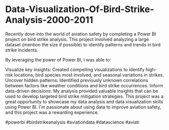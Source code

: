 # Data-Visualization-Of-Bird-Strike-Analysis-2000-2011
Recently dove into the world of aviation safety by completing a Power BI project on bird strike analysis. This project involved analyzing a large dataset (mention the size if possible) to identify patterns and trends in bird strike incidents.

By leveraging the power of Power BI, I was able to:

Visualize key insights: Created compelling visualizations to identify high-risk locations, bird species most involved, and seasonal variations in strikes.
Uncover hidden patterns: Identified previously unknown correlations between factors like weather conditions and bird strike occurrences.
Inform data-driven decisions: My analysis provided valuable insights that can be used to develop targeted bird strike mitigation strategies.
This project was a great opportunity to showcase my data analysis and data visualization skills using Power BI. I'm passionate about using data to improve aviation safety, and this project was a rewarding experience.

#powerbi #birdstrikeanalysis #aviationdata #datascience #aviati
